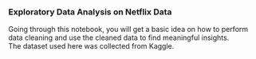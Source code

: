 ### Exploratory Data Analysis on Netflix Data

Going through this notebook, you will get a basic idea on how to perform data cleaning and use the cleaned data to find meaningful insights. <br>
The dataset used here was collected from Kaggle.
